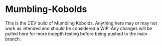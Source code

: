 # Mumbling-Kobolds
This is the DEV build of Mumbling Kobolds. Anything here may or may not work as intended and should be considered a WIP. Any changes will be pulled here for more indepth testing before being pushed to the main branch.
